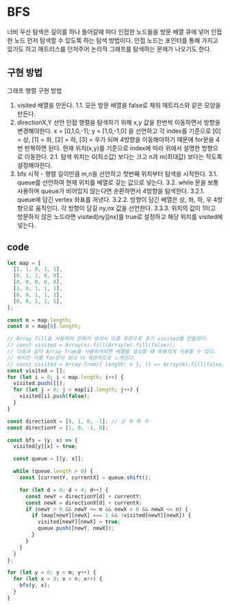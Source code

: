 # BFS

너비 우선 탐색은 깊이를 하나 들어갈때 마다 인접한 노드들을 방문 배열 큐에 넣어 인접한 노드 먼저 탐색할 수 있도록 하는 탐색 방법이다.
인접 노드는 포인터를 통해 가지고 있기도 하고 매트리스를 던저주어 논리적 그래프를 탐색하는 문제가 나오기도 한다.

## 구현 방법

그래프 행렬 구현 방법

1. visited 배열을 만든다.
   1.1. 모든 방문 배열을 false로 채워 매트리스와 같은 모양을 만든다.
2. directionX,Y 선언
   인접 행렬을 탐색하기 위해 x,y 값을 한번씩 이동하면서 방향을 변경해야한다.
   x = [0,1,0,-1]; y = [1,0,-1,0] 을 선언하고 각 index를 기준으로
   [0] = 상, [1] = 좌, [2] = 하, [3] = 우가 되며 4방향을 이동해야하기 때문에 for문을 4번 반복하면 된다.
   현재 위치(x,y)를 기준으로 index에 따라 위에서 설명한 방향으로 이동한다.
   2.1. 탐색 위치는 0(최소값) 보다는 크고 n과 m(최대값) 보다는 작도록 설정해야한다.
3. bfs 시작 - 행렬 길이만큼 m,n을 선언하고 첫번째 위치부터 탐색을 시작한다.
   3.1. queue를 선언하여 현재 위치를 배열로 갖는 값으로 넣는다.
   3.2. while 문을 보통 사용하며 queue가 비어있지 않는다면 순환하면서 4방향을 탐색한다.
   3.2.1. queue에 담긴 vertex 좌표를 꺼낸다.
   3.2.2. 방향이 담긴 배열은 상, 좌, 하, 우 4방향으로 움직인다. 각 방향이 담길 ny,nx 값을 선언한다.
   3.3.3. 위치의 값이 1이고 방문하지 않은 노드라면 visited[ny][nx]를 true로 설정하고 해당 위치를 visited에 넣는다.

## code

```javascript
let map = [
  [1, 1, 0, 1, 1],
  [0, 1, 1, 0, 0],
  [0, 0, 0, 0, 0],
  [1, 0, 1, 1, 1],
  [0, 0, 1, 1, 1],
  [0, 0, 1, 1, 1],
];

const m = map.length;
const n = map[0].length;

// Array fill을 사용하여 문제가 생겨서 이중 포문으로 초기 visited를 만들었다.
// const visited = Array(n).fill(Array(m).fill(false));
// 다음과 같이 Array from을 사용하게되면 배열을 생성할 때 유용하게 사용할 수 있다.
// 하지만 이중 for문이 보다 더 직관적으로 느껴진다.
// const visited = Array.from({ length: n }, () => Array(m).fill(false));
const visited = [];
for (let i = 0; i < map.length; i++) {
  visited.push([]);
  for (let j = 0; j < map[i].length; j++) {
    visited[i].push(false);
  }
}

const directionX = [0, 1, 0, -1]; // 상 좌 하 우
const directionY = [1, 0, -1, 0];

const bfs = (y, x) => {
  visited[y][x] = true;

  const queue = [[y, x]];

  while (queue.length > 0) {
    const [currentY, currentX] = queue.shift();

    for (let d = 0; d < 4; d++) {
      const newY = directionY[d] + currentY;
      const newX = directionX[d] + currentX;
      if (newY > 0 && newY <= m && newX > 0 && newX <= n) {
        if (map[newY][newX] === 1 && !visited[newY][newX]) {
          visited[newY][newX] = true;
          queue.push([newY, newX]);
        }
      }
    }
  }
};

for (let y = 0; y < m; y++) {
  for (let x = 0; x < n; x++) {
    bfs(y, x);
  }
}
```
